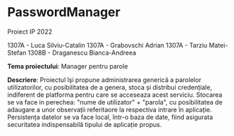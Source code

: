 # PasswordManager

Proiect IP 2022

1307A - Luca Silviu-Catalin 
1307A - Grabovschi Adrian 
1307A - Tarziu Matei-Stefan 
1308B - Draganescu Bianca-Andreea

**Tema proiectului**: Manager pentru parole

**Descriere**: Proiectul îşi propune administrarea generică a parolelor utilizatorilor, cu posibilitatea de a genera, stoca și distribui credențiale, indiferent de platforma pentru care se acceseaza acest serviciu. Stocarea se va face in perechea: "nume de utilizator" + "parola", cu posibilitatea de adaugare a unor observații referitaore la respectiva intrare în aplicație. Persistența datelor se va face local, într-o baza de date, fiind asigurata securitatea indispensabilă tipului de aplicație propus.



